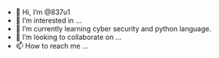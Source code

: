 - 👋 Hi, I’m @837u1
- 👀 I’m interested in ...
- 🌱 I’m currently learning cyber security and python language.
- 💞️ I’m looking to collaborate on ...
- 📫 How to reach me ...

<!---
837u1/837u1 is a ✨ special ✨ repository because its `README.md` (this file) appears on your GitHub profile.
You can click the Preview link to take a look at your changes.
--->
